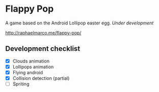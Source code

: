 # Flappy Pop
A game based on the Android Lollipop easter egg. *Under development*

http://raphaelmarco.me/flappy-pop/

## Development checklist
- [x] Clouds animation
- [x] Lollipops animation
- [x] Flying android
- [x] Collision detection (partial)
- [ ] Spriting